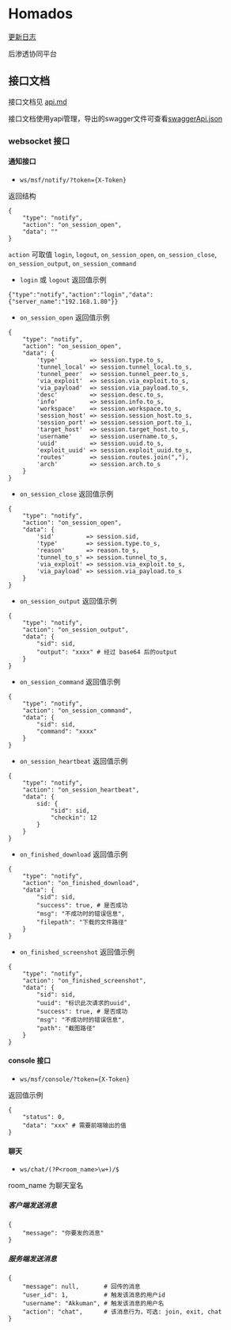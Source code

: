 # Homados

[更新日志](./CHANGELOG.md)

后渗透协同平台

## 接口文档

接口文档见 [api.md](./api.md)

接口文档使用yapi管理，导出的swagger文件可查看[swaggerApi.json](./swaggerApi.json)

### websocket 接口

#### 通知接口

- `ws/msf/notify/?token={X-Token}`

返回结构

```
{
    "type": "notify",
    "action": "on_session_open",
    "data": ""
}
```

`action` 可取值 `login`, `logout`, `on_session_open`, `on_session_close`, `on_session_output`, `on_session_command`

- `login` 或 `logout` 返回值示例

```
{"type":"notify","action":"login","data":{"server_name":"192.168.1.80"}}
```

- `on_session_open` 返回值示例

```
{
    "type": "notify",
    "action": "on_session_open",
    "data": {
        'type'         => session.type.to_s,
        'tunnel_local' => session.tunnel_local.to_s,
        'tunnel_peer'  => session.tunnel_peer.to_s,
        'via_exploit'  => session.via_exploit.to_s,
        'via_payload'  => session.via_payload.to_s,
        'desc'         => session.desc.to_s,
        'info'         => session.info.to_s,
        'workspace'    => session.workspace.to_s,
        'session_host' => session.session_host.to_s,
        'session_port' => session.session_port.to_i,
        'target_host'  => session.target_host.to_s,
        'username'     => session.username.to_s,
        'uuid'         => session.uuid.to_s,
        'exploit_uuid' => session.exploit_uuid.to_s,
        'routes'       => session.routes.join(","),
        'arch'         => session.arch.to_s
    }
}
```

- `on_session_close` 返回值示例

```
{
    "type": "notify",
    "action": "on_session_open",
    "data": {
        'sid'         => session.sid,
        'type'        => session.type.to_s,
        'reason'      => reason.to_s,
        'tunnel_to_s' => session.tunnel_to_s,
        'via_exploit' => session.via_exploit.to_s,
        'via_payload' => session.via_payload.to_s
    }
}
```

- `on_session_output` 返回值示例

```
{
    "type": "notify",
    "action": "on_session_output",
    "data": {
        "sid": sid,
        "output": "xxxx" # 经过 base64 后的output
    }
}
```

- `on_session_command` 返回值示例

```
{
    "type": "notify",
    "action": "on_session_command",
    "data": {
        "sid": sid,
        "command": "xxxx"
    }
}
```

- `on_session_heartbeat` 返回值示例

```
{
    "type": "notify",
    "action": "on_session_heartbeat",
    "data": {
        sid: {
            "sid": sid,
            "checkin": 12
        }
    }
}
```

- `on_finished_download` 返回值示例

```
{
    "type": "notify",
    "action": "on_finished_download",
    "data": {
        "sid": sid,
        "success": true, # 是否成功
        "msg": "不成功时的错误信息",
        "filepath": "下载的文件路径"
    }
}
```

- `on_finished_screenshot` 返回值示例

```
{
    "type": "notify",
    "action": "on_finished_screenshot",
    "data": {
        "sid": sid,
        "uuid": "标识此次请求的uuid",
        "success": true, # 是否成功
        "msg": "不成功时的错误信息",
        "path": "截图路径"
    }
}
```

#### console 接口

- `ws/msf/console/?token={X-Token}`

返回值示例

```
{
    "status": 0,
    "data": "xxx" # 需要前端输出的值
}
```


#### 聊天

- `ws/chat/(?P<room_name>\w+)/$`

room_name 为聊天室名

##### 客户端发送消息

```
{
    "message": "你要发的消息"
}
```

##### 服务端发送消息

```
{
    "message": null,       # 回传的消息
    "user_id": 1,          # 触发该消息的用户id
    "username": "Akkuman", # 触发该消息的用户名
    "action": "chat",      # 该消息行为，可选: join, exit, chat
}
```
